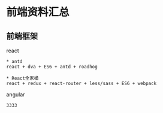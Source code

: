 # 前端资料汇总

## 前端框架
react
```
* antd
react + dva + ES6 + antd + roadhog
```
```
* React全家桶
react + redux + react-router + less/sass + ES6 + webpack  
```
angular

```
3333
```
    
        

        







